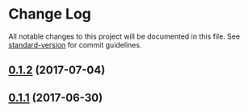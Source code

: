 # Change Log

All notable changes to this project will be documented in this file.
See [standard-version](https://github.com/conventional-changelog/standard-version) for commit guidelines.

<a name="0.1.2"></a>
## [0.1.2](https://github.com/myrmex-org/myrmex/compare/@myrmex/packager@0.1.1...@myrmex/packager@0.1.2) (2017-07-04)




<a name="0.1.1"></a>
## [0.1.1](https://github.com/myrmex-org/myrmex/compare/@myrmex/packager@0.1.0...@myrmex/packager@0.1.1) (2017-06-30)
